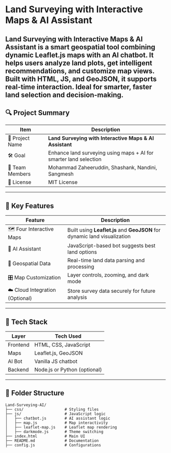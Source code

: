 # Land Surveying with Interactive Maps & AI Assistant

Land Surveying with Interactive Maps & AI Assistant is a smart geospatial tool combining dynamic Leaflet.js maps with an AI chatbot. It helps users analyze land plots, get intelligent recommendations, and customize map views. Built with HTML, JS, and GeoJSON, it supports real-time interaction. Ideal for smarter, faster land selection and decision-making.
---

## 🔍 Project Summary

| Item           | Description                                                                  |
|----------------|------------------------------------------------------------------------------|
| 🎯 Project Name | **Land Surveying with Interactive Maps & AI Assistant**                      |
| 🛠️ Goal         | Enhance land surveying using maps + AI for smarter land selection            |
| 👥 Team Members | Mohammad Zaheeruddin, Shashank, Nandini, Sangmesh                 |
| 🔑 License      | MIT License                                                                  |

---

## 🌟 Key Features

| Feature                      | Description                                                                 |
|------------------------------|-----------------------------------------------------------------------------|
| 🗺️ Four Interactive Maps       | Built using **Leaflet.js** and **GeoJSON** for dynamic land visualization  |
| 🤖 AI Assistant               | JavaScript-based bot suggests best land options                             |
| 📍 Geospatial Data            | Real-time land data parsing and processing                                  |
| 🎛️ Map Customization          | Layer controls, zooming, and dark mode                                      |
| ☁️ Cloud Integration (Optional) | Store survey data securely for future analysis                           |

---

## 🧰 Tech Stack

| Layer     | Tech Used                     |
|-----------|-------------------------------|
| Frontend  | HTML, CSS, JavaScript         |
| Maps      | Leaflet.js, GeoJSON           |
| AI Bot    | Vanilla JS chatbot            |
| Backend   | Node.js or Python (optional)  |

---

## 📁 Folder Structure

```plaintext
Land-Surveying-AI/
├── css/                  # Styling files
├── js/                   # JavaScript logic
│   ├── chatbot.js        # AI assistant logic
│   ├── map.js            # Map interactivity
│   ├── leaflet-map.js    # Leaflet map rendering
│   ├── darkmode.js       # Theme switching
├── index.html            # Main UI
├── README.md             # Documentation
├── config.js             # Configurations
